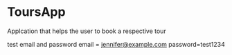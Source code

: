 # ToursApp
Applcation that helps the  user    to  book a respective tour 

test  email and password 
email = jennifer@example.com
password=test1234
